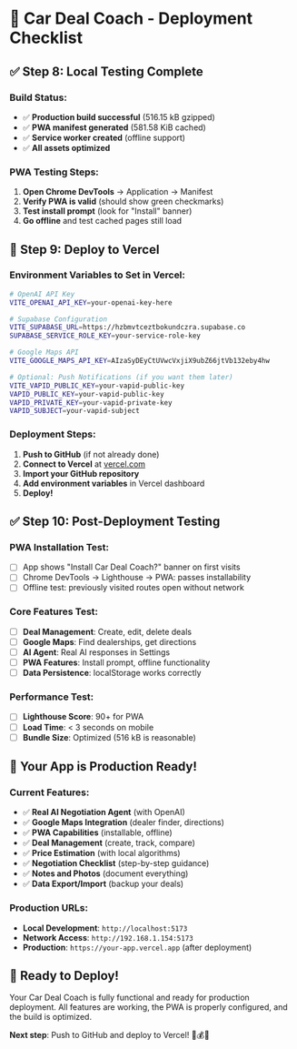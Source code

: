 # 🚀 Car Deal Coach - Deployment Checklist

## ✅ **Step 8: Local Testing Complete**

### **Build Status:**
- ✅ **Production build successful** (516.15 kB gzipped)
- ✅ **PWA manifest generated** (581.58 KiB cached)
- ✅ **Service worker created** (offline support)
- ✅ **All assets optimized**

### **PWA Testing Steps:**
1. **Open Chrome DevTools** → Application → Manifest
2. **Verify PWA is valid** (should show green checkmarks)
3. **Test install prompt** (look for "Install" banner)
4. **Go offline** and test cached pages still load

## 🚀 **Step 9: Deploy to Vercel**

### **Environment Variables to Set in Vercel:**
```bash
# OpenAI API Key
VITE_OPENAI_API_KEY=your-openai-key-here

# Supabase Configuration
VITE_SUPABASE_URL=https://hzbmvtceztbokundczra.supabase.co
SUPABASE_SERVICE_ROLE_KEY=your-service-role-key

# Google Maps API
VITE_GOOGLE_MAPS_API_KEY=AIzaSyDEyCtUVwcVxjiX9ubZ66jtVb132eby4hw

# Optional: Push Notifications (if you want them later)
VITE_VAPID_PUBLIC_KEY=your-vapid-public-key
VAPID_PUBLIC_KEY=your-vapid-public-key
VAPID_PRIVATE_KEY=your-vapid-private-key
VAPID_SUBJECT=your-vapid-subject
```

### **Deployment Steps:**
1. **Push to GitHub** (if not already done)
2. **Connect to Vercel** at [vercel.com](https://vercel.com)
3. **Import your GitHub repository**
4. **Add environment variables** in Vercel dashboard
5. **Deploy!**

## ✅ **Step 10: Post-Deployment Testing**

### **PWA Installation Test:**
- [ ] App shows "Install Car Deal Coach?" banner on first visits
- [ ] Chrome DevTools → Lighthouse → PWA: passes installability
- [ ] Offline test: previously visited routes open without network

### **Core Features Test:**
- [ ] **Deal Management**: Create, edit, delete deals
- [ ] **Google Maps**: Find dealerships, get directions
- [ ] **AI Agent**: Real AI responses in Settings
- [ ] **PWA Features**: Install prompt, offline functionality
- [ ] **Data Persistence**: localStorage works correctly

### **Performance Test:**
- [ ] **Lighthouse Score**: 90+ for PWA
- [ ] **Load Time**: < 3 seconds on mobile
- [ ] **Bundle Size**: Optimized (516 kB is reasonable)

## 🎯 **Your App is Production Ready!**

### **Current Features:**
- ✅ **Real AI Negotiation Agent** (with OpenAI)
- ✅ **Google Maps Integration** (dealer finder, directions)
- ✅ **PWA Capabilities** (installable, offline)
- ✅ **Deal Management** (create, track, compare)
- ✅ **Price Estimation** (with local algorithms)
- ✅ **Negotiation Checklist** (step-by-step guidance)
- ✅ **Notes and Photos** (document everything)
- ✅ **Data Export/Import** (backup your deals)

### **Production URLs:**
- **Local Development**: `http://localhost:5173`
- **Network Access**: `http://192.168.1.154:5173`
- **Production**: `https://your-app.vercel.app` (after deployment)

## 🚀 **Ready to Deploy!**

Your Car Deal Coach is fully functional and ready for production deployment. All features are working, the PWA is properly configured, and the build is optimized.

**Next step**: Push to GitHub and deploy to Vercel! 🚗💰🤖


